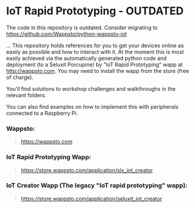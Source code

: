 # IoT Rapid Prototyping - OUTDATED

The code in this repository is outdated. Consider migrating to https://github.com/Wappsto/python-wappsto-iot

...
This repository holds references for you to get your devices online as easily as possible and how to interact with it.
At the moment this is most easily achieved via the automatically generated python code and deployment (to a Seluxit Porcupine) by "IoT Rapid Prototyping" wapp at http://wappsto.com. You may need to install the wapp from the store (free of charge).

You'll find solutions to workshop challenges and walkthroughs in the relevant folders.

You can also find examples on how to implement this with peripherals connected to a Raspberry Pi.

### Wappsto:

 > https://wappsto.com

### IoT Rapid Prototyping Wapp:

 > https://store.wappsto.com/application/slx_iot_creator

### IoT Creator Wapp (The legacy "IoT rapid prototyping" wapp):

 > https://store.wappsto.com/application/seluxit_iot_creator
